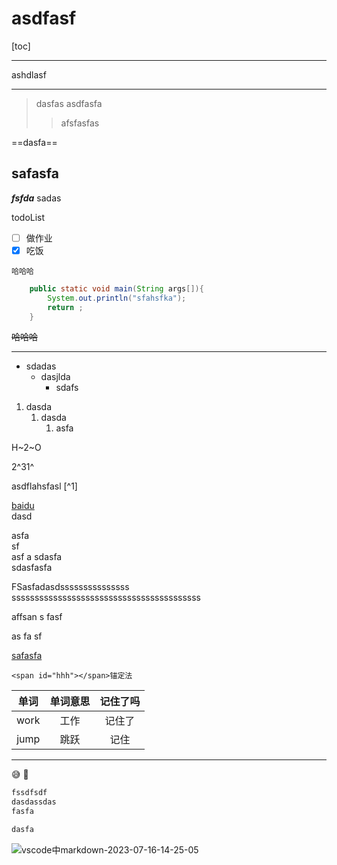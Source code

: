 # asdfasf

[toc]

---

ashdlasf

---

>dasfas
>asdfasfa
>>afsfasfas

==dasfa==

<!-- <span id="hhh"></span> -->

## safasfa

__*fsfda*__
sadas

todoList

- [ ] 做作业
- [x] 吃饭

`哈哈哈`

```java
    public static void main(String args[]){
        System.out.println("sfahsfka");
        return ;
    }
```

~~哈哈哈~~

---

- sdadas
  - dasjlda
    - sdafs
  
1. dasda
    1. dasda
        1. asfa

H~2~O

2^31^

asdflahsfasl [^1]

[baidu](http://www.baidu.com)  
dasd

asfa  
sf  
asf
a
sdasfa  
sdasfasfa

FSasfadasdsssssssssssssss  
sssssssssssssssssssssssssssssssssssssssss

affsan
s
fasf

as
fa
sf

[safasfa](#hhh)

```<span id="hhh"></span>锚定法```

| 单词  | 单词意思 | 记住了吗 |
| :---: | :------: | :------: |
| work  |   工作   |  记住了  |
| jump  |   跳跃   |   记住   |

---

:sweat_smile:
:clown_face:

```html
fssdfsdf
dasdassdas
fasfa
```

```html
dasfa
```

![vscode中markdown-2023-07-16-14-25-05](https://cdn.jsdelivr.net/gh/user-1550814067/tuchuang@main/img/vscode中markdown-2023-07-16-14-25-05.png)
